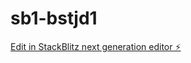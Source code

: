# sb1-bstjd1

[Edit in StackBlitz next generation editor ⚡️](https://stackblitz.com/~/github.com/1-Yukino-arts/sb1-bstjd1)